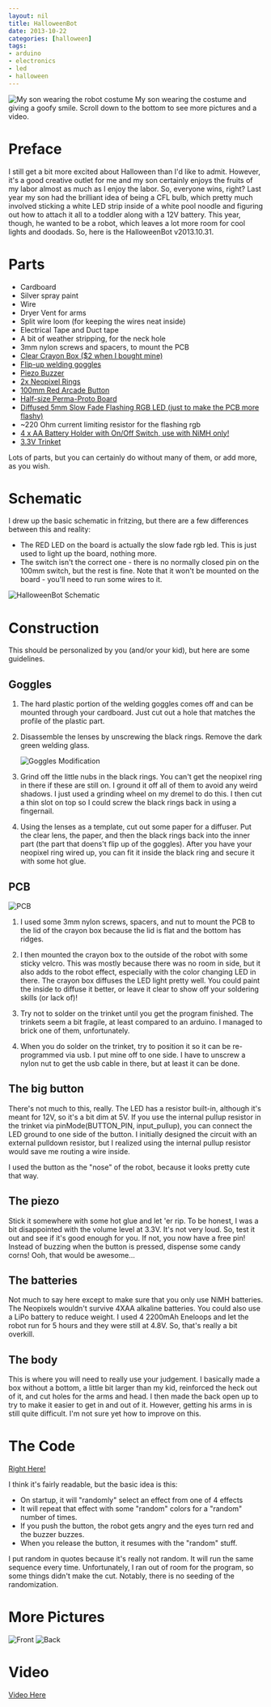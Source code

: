 ```yaml
---
layout: nil
title: HalloweenBot
date: 2013-10-22
categories: [halloween]
tags:
- arduino
- electronics
- led
- halloween
---
```


![My son wearing the robot costume](/assets/halloweenbot/wearing_robot.png')
My son wearing the costume and giving a goofy smile.  Scroll down to the bottom to see more pictures and a video.


# Preface


I still get a bit more excited about Halloween than I'd like to admit.  However,
it's a good creative outlet for me and my son certainly enjoys the fruits of my
labor almost as much as I enjoy the labor.  So, everyone wins, right?  Last year
 my son had the brilliant idea of being a CFL bulb, which pretty much involved
 sticking a white LED strip inside of a white pool noodle and figuring out how
 to attach it all to a toddler along with a 12V battery.  This year, though,
 he wanted to be a robot, which leaves a lot more room for cool lights and doodads.
 So, here is the HalloweenBot v2013.10.31.


# Parts


- Cardboard
- Silver spray paint
- Wire
- Dryer Vent for arms
- Split wire loom (for keeping the wires neat inside)
- Electrical Tape and Duct tape
- A bit of weather stripping, for the neck hole
- 3mm nylon screws and spacers, to mount the PCB
- [Clear Crayon Box ($2 when I bought mine)](http://www.amazon.com/Advantus-Super-Stacker-Crayon-40311/dp/B00B4NPO08)
- [Flip-up welding goggles](http://www.amazon.com/gp/product/B001FOPXGG)
- [Piezo Buzzer](https://www.adafruit.com/products/160)
- [2x Neopixel Rings](https://www.adafruit.com/products/1463)
- [100mm Red Arcade Button](https://www.adafruit.com/products/1185)
- [Half-size Perma-Proto Board](https://www.adafruit.com/products/571)
- [Diffused 5mm Slow Fade Flashing RGB LED (just to make the PCB more flashy)](https://www.adafruit.com/products/679)
- ~220 Ohm current limiting resistor for the flashing rgb
- [4 x AA Battery Holder with On/Off Switch, use with NiMH only!](https://www.adafruit.com/products/830)
- [3.3V Trinket](https://www.adafruit.com/products/1500)


Lots of parts, but you can certainly do without many of them, or add more, as you wish.

# Schematic


I drew up the basic schematic in fritzing, but there are a few differences between
this and reality:
- The RED LED on the board is actually the slow fade rgb led.  This is just used to
light up the board, nothing more.
- The switch isn't the correct one - there is no normally closed pin on the 100mm switch,
but the rest is fine.  Note that it won't be mounted on the board - you'll need to run
some wires to it.

![HalloweenBot Schematic](/assets/halloweenbot/HalloweenBot_bb_smaller.png "HalloweenBot Schematic")


# Construction


This should be personalized by you (and/or your kid), but here are some guidelines.

## Goggles
1.  The hard plastic portion of the welding goggles comes off and can be mounted through
your cardboard.  Just cut out a hole that matches the profile of the plastic part.

2.  Disassemble the lenses by unscrewing the black rings.  Remove the dark green welding
glass.

    ![Goggles Modification](/assets/halloweenbot/goggles_rings.png "Goggles Rings")

3.  Grind off the little nubs in the black rings.  You can't get the neopixel ring in
there if these are still on.  I ground it off all of them to avoid any weird shadows.  I
just used a grinding wheel on my dremel to do this.  I then cut a thin slot on top so I
could screw the black rings back in using a fingernail.

4.  Using the lenses as a template, cut out some paper for a diffuser.  Put the clear lens,
the paper, and then the black rings back into the inner part (the part that doens't flip up
of the goggles).  After you have your neopixel ring wired up, you can fit it inside the
black ring and secure it with some hot glue.


## PCB

![PCB](/assets/halloweenbot/pcb.png "PCB")

1.  I used some 3mm nylon screws, spacers, and nut to mount the PCB to the lid of
the crayon box because the lid is flat and the bottom has ridges.

2.  I then mounted the crayon box to the outside of the robot with some sticky velcro.
This was mostly because there was no room in side, but it also adds to the robot effect,
especially with the color changing LED in there.  The crayon box diffuses the LED light
pretty well.  You could paint the inside to diffuse it better, or leave it clear to show
off your soldering skills (or lack of)!

3.  Try not to solder on the trinket until you get the program finished.  The trinkets
seem a bit fragile, at least compared to an arduino.  I managed to brick one of them,
unfortunately.

4.  When you do solder on the trinket, try to position it so it can be re-programmed via
usb.  I put mine off to one side.  I have to unscrew a nylon nut to get the usb cable in
there, but at least it can be done.


## The big button
There's not much to this, really.  The LED has a resistor built-in, although it's meant
for 12V, so it's a bit dim at 5V.  If you use the internal pullup resistor in the trinket
via pinMode(BUTTON_PIN, input_pullup), you can connect the LED ground to one side of the
button.  I initially designed the circuit with an external pulldown resistor, but I
realized using the internal pullup resistor would save me routing a wire inside.

I used the button as the "nose" of the robot, because it looks pretty cute that way.


## The piezo
Stick it somewhere with some hot glue and let 'er rip.  To be honest, I was a bit
disappointed with the volume level at 3.3V.  It's not very loud.  So, test it out and
see if it's good enough for you.  If not, you now have a free pin!  Instead of buzzing
when the button is pressed, dispense some candy corns!  Ooh, that would be awesome...


## The batteries
Not much to say here except to make sure that you only use NiMH batteries.  The
Neopixels wouldn't survive 4XAA alkaline batteries.  You could also use a LiPo battery
to reduce weight.  I used 4 2200mAh Eneloops and let the robot run for 5 hours and they
were still at 4.8V.  So, that's really a bit overkill.


## The body
This is where you will need to really use your judgement.  I basically made a box without
a bottom, a little bit larger than my kid, reinforced the heck out of it, and cut holes
for the arms and head.  I then made the back open up to try to make it easier to get
in and out of it. However, getting his arms in is still quite difficult.  I'm not sure
yet how to improve on this.

# The Code

[Right Here!](https://github.com/smithje/HalloweenBot)

I think it's fairly readable, but the basic idea is this:
- On startup, it will "randomly" select an effect from one of 4 effects
- It will repeat that effect with some "random" colors for a "random" number of times.
- If you push the button, the robot gets angry and the eyes turn red and the buzzer
buzzes.
- When you release the button, it resumes with the "random" stuff.

I put random in quotes because it's really not random.  It will run the same sequence
every time.  Unfortunately, I ran out of room for the program, so some things didn't
make the cut.  Notably, there is no seeding of the randomization.


# More Pictures

![Front](/assets/halloweenbot/robot_front.png "Front")
![Back](/assets/halloweenbot/robot_back.png "Back")

# Video

[Video Here](http://youtu.be/7ASo_NuvPf8)